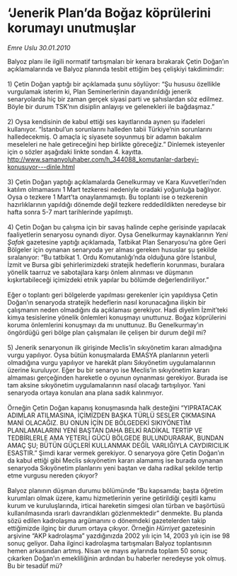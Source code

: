 # ‘Jenerik Plan’da Boğaz köprülerini korumayı unutmuşlar

*Emre Uslu 30.01.2010*

<div class="taraf_structure_2col_1zq">
<div class="margen_n">



 <p>Balyoz planı ile ilgili normatif tartışmaları bir kenara bırakarak Çetin Doğan’ın açıklamalarında ve Balyoz planında tesbit ettiğim beş çelişkiyi takdimimdir: <br/><br/>1) Çetin Doğan yaptığı bir açıklamada şunu söylüyor: “Şu hususu özellikle vurgulamak isterim ki, Plan Seminerlerinin dayandırıldığı jenerik senaryolarda hiç bir zaman gerçek siyasi parti ve şahıslardan söz edilmez. Böyle bir durum TSK’nın disiplin anlayışı ve gelenekleri ile bağdaşmaz.” <br/><br/>2) Oysa kendisinin de kabul ettiği ses kayıtlarında aynen şu ifadeleri kullanıyor. “İstanbul’un sorunlarını halleden tabii Türkiye’nin sorunlarını halledecekmiş. O amaçla iç siyasete soyunmuş bir adamın bakalım meseleleri ne hale getireceğini hep birlikte göreceğiz.” Dinlemek isteyenler için o sözler aşağıdaki linkte sondan 4. kayıtta. <a href="http://www.samanyoluhaber.com/h_344088_komutanlar-darbeyi-konusuyor---dinle.html">http://www.samanyoluhaber.com/h_344088_komutanlar-darbeyi-konusuyor---dinle.html</a> <br/><br/>3) Çetin Doğan yaptığı açıklamalarda Genelkurmay ve Kara Kuvvetleri’nden katılım olmamasını 1 Mart tezkeresi nedeniyle oradaki yoğunluğa bağlıyor. Oysa o tezkere 1 Mart’ta onaylanmamıştı. Bu toplantı ise o tezkerenin hazırlıklarının yapıldığı dönemde değil tezkere reddedildikten neredeyse bir hafta sonra 5-7 mart tarihlerinde yapılmıştı. <br/><br/>4) Çetin Doğan bu çalışma için bir savaş halinde cephe gerisinde yapılacak faaliyetlerin senaryosu oynandı diyor. Oysa Genelkurmay kaynaklarının <i>Yeni Şafak</i> gazetesine yaptığı açıklamada, Tatbikat Plan Senaryosu’na göre Geri Bölgeler için oynanan senaryoda yer alması gereken hususlar şu şekilde sıralanıyor: “Bu tatbikat 1. Ordu Komutanlığı’nda olduğuna göre İstanbul, İzmit ve Bursa gibi şehirlerimizdeki stratejik hedeflerin korunması, buralara yönelik taarruz ve sabotajlara karşı önlem alınması ve düşmanın kışkırtabileceği içimizdeki etnik yapılar bu bölümde değerlendiriliyor.” <br/><br/>Eğer o toplantı geri bölgelerde yapılması gerekenler için yapıldıysa Çetin Doğan’ın senaryoda stratejik hedeflerin nasıl korunacağına ilişkin bir çalışmanın neden olmadığını da açıklaması gerekiyor. Hadi diyelim İzmit’teki kimya tesislerine yönelik önlemleri konuşmayı unuttunuz. Boğaz köprülerini koruma önlemlerini konuşmayı da mı unuttunuz. Bu Genelkurmay’ın öngördüğü geri bölge plan çalışmaları ile çelişen bir durum değil mi? <br/><br/>5) Jenerik senaryonun ilk girişinde Meclis’in sıkıyönetim kararı almadığına vurgu yapılıyor. Oysa bütün konuşmalarda EMASYA planlarının yeterli olmadığına vurgu yapılıyor ve harekât planı Sıkıyönetim uygulamalarının üzerine kuruluyor. Eğer bu bir senaryo ise Meclis’in sıkıyönetim kararı almaması gerçeğinden hareketle o oyunun oynanması gerekiyor. Burada ise tam aksine sıkıyönetim uygulamalarının nasıl olacağı tartışılıyor. Yani senaryoda ortaya konulan ana plana sadık kalınmıyor. <br/><br/>Örneğin Çetin Doğan kapanış konuşmasında halk desteğini “YIPRATACAK ADIMLAR ATILMASINA, İÇİMİZDEN BAŞKA TÜRLÜ SESLER ÇIKMASINA MANİ OLACAĞIZ. BU ONUN İÇİN DE BÖLGEDEKİ SIKIYÖNETİM PLANLAMALARINI YENİ BAŞTAN DAHA BELKİ RADİKAL TERTİP VE TEDBİRLERLE AMA YETERLİ GÜCÜ BÖLGEDE BULUNDURARAK, BUNDAN AMAÇ ŞU; BÜTÜN GÜÇLERİ KULLANMAK DEĞİL VARLIĞIYLA CAYDIRICILIK ESASTIR.” Şimdi karar vermek gerekiyor. O senaryoya göre Çetin Doğan’ın da kabul ettiği gibi Meclis sıkıyönetim kararı alamamış ise burada oynanan senaryoda Sıkıyönetim planlarını yeni baştan ve daha radikal şekilde tertip etme vurgusu nereden çıkıyor? <br/><br/>Balyoz planının düşman durumu bölümünde “Bu kapsamda; başta öğretim kurumları olmak üzere, kamu hizmetlerinin yerine getirildiği çeşitli kamu kurum ve kuruluşlarında, irticai hareketin simgesi olan türban ve başörtüsü kullanılmasında ısrarlı davrandıkları gözlenmektedir” denmekte. Bu planda sözü edilen kadrolaşma argümanını o dönemdeki gazetelerden takip ettiğimizde ilginç bir durum ortaya çıkıyor. Örneğin <i>Hürriyet</i> gazetesinin arşivine “AKP kadrolaşma” yazdığınızda 2002 yılı için 14, 2003 yılı için ise 98 sonuç geliyor. Daha ilginci kadrolaşma tartışmaları Balyoz toplantısının hemen arkasından artmış. Nisan ve mayıs aylarında toplam 50 sonuç çıkarken Doğan’ın emekliliğinin ardından bu haberler neredeyse yok olmuş. Bu bir tesadüf mü?</p>
<br/>
<br/>
<br/>



<br/>


<div id="taraf_not">
</div>

</div>


</div>
